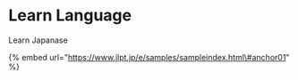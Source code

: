 # Learn Language

Learn Japanase

{% embed url="https://www.jlpt.jp/e/samples/sampleindex.html\#anchor01" %}



